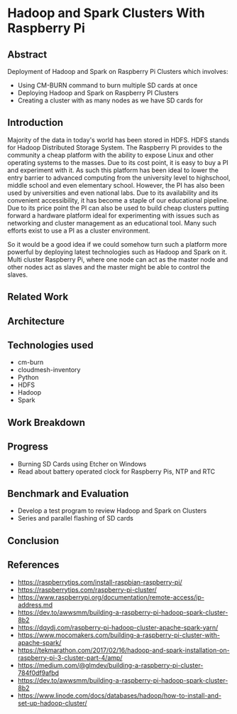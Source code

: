 # Hadoop and Spark Clusters With Raspberry Pi

## Abstract

Deployment of Hadoop and Spark on Raspberry Pi Clusters which involves:
* Using CM-BURN command to burn multiple SD cards at once
* Deploying Hadoop and Spark on Raspberry PI Clusters
* Creating a cluster with as many nodes as we have SD cards for

## Introduction

Majority of the data in today's world has been stored in HDFS. HDFS stands for Hadoop Distributed Storage System. The Raspberry Pi provides to the community a cheap platform with the ability to expose Linux and other operating systems to the masses. Due to its cost point, it is easy to buy a PI and experiment with it. As such this platform has been ideal to lower the entry barrier to advanced computing from the university level to highschool, middle school and even elementary school. However, the PI has also been used by universities and even national labs. Due to its availability and its convenient accessibility, it has become a staple of our educational pipeline. Due to its price point the PI can also be used to build cheap clusters putting forward a hardware platform ideal for experimenting with issues such as networking and cluster management as an educational tool. Many such efforts exist to use a PI as a cluster environment.

So it would be a good idea if we could somehow turn such a platform more powerful by deploying latest technologies such as Hadoop and Spark on it. Multi cluster Raspberry Pi, where one node can act as the master node and other nodes act as slaves and the master might be able to control the slaves.

## Related Work

## Architecture

## Technologies used

* cm-burn
* cloudmesh-inventory
* Python
* HDFS
* Hadoop
* Spark

## Work Breakdown

## Progress

* Burning SD Cards using Etcher on Windows
* Read about battery operated clock for Raspberry Pis, NTP and RTC

## Benchmark and Evaluation 

* Develop a test program to review Hadoop and Spark on Clusters
* Series and parallel flashing of SD cards 

## Conclusion

## References

* <https://raspberrytips.com/install-raspbian-raspberry-pi/>
* <https://raspberrytips.com/raspberry-pi-cluster/>
* https://www.raspberrypi.org/documentation/remote-access/ip-address.md
* <https://dev.to/awwsmm/building-a-raspberry-pi-hadoop-spark-cluster-8b2>
* <https://dqydj.com/raspberry-pi-hadoop-cluster-apache-spark-yarn/>
* <https://www.mocomakers.com/building-a-raspberry-pi-cluster-with-apache-spark/>
* <https://tekmarathon.com/2017/02/16/hadoop-and-spark-installation-on-raspberry-pi-3-cluster-part-4/amp/>
* <https://medium.com/@glmdev/building-a-raspberry-pi-cluster-784f0df9afbd>
* <https://dev.to/awwsmm/building-a-raspberry-pi-hadoop-spark-cluster-8b2>
* <https://www.linode.com/docs/databases/hadoop/how-to-install-and-set-up-hadoop-cluster/>
